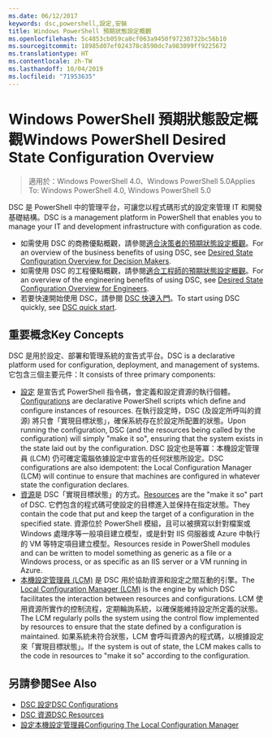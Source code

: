 ```yaml
---
ms.date: 06/12/2017
keywords: dsc,powershell,設定,安裝
title: Windows PowerShell 預期狀態設定概觀
ms.openlocfilehash: 5c4853cb059ca0cf063a9450f97230732bc56b10
ms.sourcegitcommit: 18985d07ef024378c8590dc7a983099ff9225672
ms.translationtype: HT
ms.contentlocale: zh-TW
ms.lasthandoff: 10/04/2019
ms.locfileid: "71953635"
---
```

# <a name="windows-powershell-desired-state-configuration-overview"></a><span data-ttu-id="10aa9-103">Windows PowerShell 預期狀態設定概觀</span><span class="sxs-lookup"><span data-stu-id="10aa9-103">Windows PowerShell Desired State Configuration Overview</span></span>

> <span data-ttu-id="10aa9-104">適用於：Windows PowerShell 4.0、Windows PowerShell 5.0</span><span class="sxs-lookup"><span data-stu-id="10aa9-104">Applies To: Windows PowerShell 4.0, Windows PowerShell 5.0</span></span>

<span data-ttu-id="10aa9-105">DSC 是 PowerShell 中的管理平台，可讓您以程式碼形式的設定來管理 IT 和開發基礎結構。</span><span class="sxs-lookup"><span data-stu-id="10aa9-105">DSC is a management platform in PowerShell that enables you to manage your IT and development infrastructure with configuration as code.</span></span>

- <span data-ttu-id="10aa9-106">如需使用 DSC 的商務優點概觀，請參閱[適合決策者的預期狀態設定概觀](decisionMaker.md)。</span><span class="sxs-lookup"><span data-stu-id="10aa9-106">For an overview of the business benefits of using DSC, see [Desired State Configuration Overview for Decision Makers](decisionMaker.md).</span></span>
- <span data-ttu-id="10aa9-107">如需使用 DSC 的工程優點概觀，請參閱[適合工程師的預期狀態設定概觀](DscForEngineers.md)。</span><span class="sxs-lookup"><span data-stu-id="10aa9-107">For an overview of the engineering benefits of using DSC, see [Desired State Configuration Overview for Engineers](DscForEngineers.md).</span></span>
- <span data-ttu-id="10aa9-108">若要快速開始使用 DSC，請參閱 [DSC 快速入門](../quickstarts/website-quickstart.md)。</span><span class="sxs-lookup"><span data-stu-id="10aa9-108">To start using DSC quickly, see [DSC quick start](../quickstarts/website-quickstart.md).</span></span>

## <a name="key-concepts"></a><span data-ttu-id="10aa9-109">重要概念</span><span class="sxs-lookup"><span data-stu-id="10aa9-109">Key Concepts</span></span>

<span data-ttu-id="10aa9-110">DSC 是用於設定、部署和管理系統的宣告式平台。</span><span class="sxs-lookup"><span data-stu-id="10aa9-110">DSC is a declarative platform used for configuration, deployment, and management of systems.</span></span> <span data-ttu-id="10aa9-111">它包含三個主要元件：</span><span class="sxs-lookup"><span data-stu-id="10aa9-111">It consists of three primary components:</span></span>

- <span data-ttu-id="10aa9-112">[設定](../configurations/configurations.md) 是宣告式 PowerShell 指令碼，會定義和設定資源的執行個體。</span><span class="sxs-lookup"><span data-stu-id="10aa9-112">[Configurations](../configurations/configurations.md) are declarative PowerShell scripts which define and configure instances of resources.</span></span>
    <span data-ttu-id="10aa9-113">在執行設定時，DSC (及設定所呼叫的資源) 將只會「實現目標狀態」，確保系統存在於設定所配置的狀態。</span><span class="sxs-lookup"><span data-stu-id="10aa9-113">Upon running the configuration, DSC (and the resources being called by the configuration) will simply "make it so", ensuring that the system exists in the state laid out by the configuration.</span></span>
    <span data-ttu-id="10aa9-114">DSC 設定也是等冪：本機設定管理員 (LCM) 仍可確定電腦依據設定中宣告的任何狀態所設定。</span><span class="sxs-lookup"><span data-stu-id="10aa9-114">DSC configurations are also idempotent: the Local Configuration Manager (LCM) will continue to ensure that machines are configured in whatever state the configuration declares.</span></span>
- <span data-ttu-id="10aa9-115">[資源](../resources/resources.md)是 DSC「實現目標狀態」的方式。</span><span class="sxs-lookup"><span data-stu-id="10aa9-115">[Resources](../resources/resources.md) are the "make it so" part of DSC.</span></span> <span data-ttu-id="10aa9-116">它們包含的程式碼可使設定的目標進入並保持在指定狀態。</span><span class="sxs-lookup"><span data-stu-id="10aa9-116">They contain the code that put and keep the target of a configuration in the specified state.</span></span>
    <span data-ttu-id="10aa9-117">資源位於 PowerShell 模組，且可以被撰寫以針對檔案或 Windows 處理序等一般項目建立模型，或是針對 IIS 伺服器或 Azure 中執行的 VM 等特定項目建立模型。</span><span class="sxs-lookup"><span data-stu-id="10aa9-117">Resources reside in PowerShell modules and can be written to model something as generic as a file or a Windows process, or as specific as an IIS server or a VM running in Azure.</span></span>
- <span data-ttu-id="10aa9-118">[本機設定管理員 (LCM)](../managing-nodes/metaConfig.md) 是 DSC 用於協助資源和設定之間互動的引擎。</span><span class="sxs-lookup"><span data-stu-id="10aa9-118">The [Local Configuration Manager (LCM)](../managing-nodes/metaConfig.md) is the engine by which DSC facilitates the interaction between resources and configurations.</span></span>
    <span data-ttu-id="10aa9-119">LCM 使用資源所實作的控制流程，定期輪詢系統，以確保能維持設定所定義的狀態。</span><span class="sxs-lookup"><span data-stu-id="10aa9-119">The LCM regularly polls the system using the control flow implemented by resources to ensure that the state defined by a configuration is maintained.</span></span>
    <span data-ttu-id="10aa9-120">如果系統未符合狀態，LCM 會呼叫資源內的程式碼，以根據設定來「實現目標狀態」。</span><span class="sxs-lookup"><span data-stu-id="10aa9-120">If the system is out of state, the LCM makes calls to the code in resources to "make it so" according to the configuration.</span></span>

## <a name="see-also"></a><span data-ttu-id="10aa9-121">另請參閱</span><span class="sxs-lookup"><span data-stu-id="10aa9-121">See Also</span></span>

- [<span data-ttu-id="10aa9-122">DSC 設定</span><span class="sxs-lookup"><span data-stu-id="10aa9-122">DSC Configurations</span></span>](../configurations/configurations.md)
- [<span data-ttu-id="10aa9-123">DSC 資源</span><span class="sxs-lookup"><span data-stu-id="10aa9-123">DSC Resources</span></span>](../resources/resources.md)
- [<span data-ttu-id="10aa9-124">設定本機設定管理員</span><span class="sxs-lookup"><span data-stu-id="10aa9-124">Configuring The Local Configuration Manager</span></span>](../managing-nodes/metaConfig.md)
